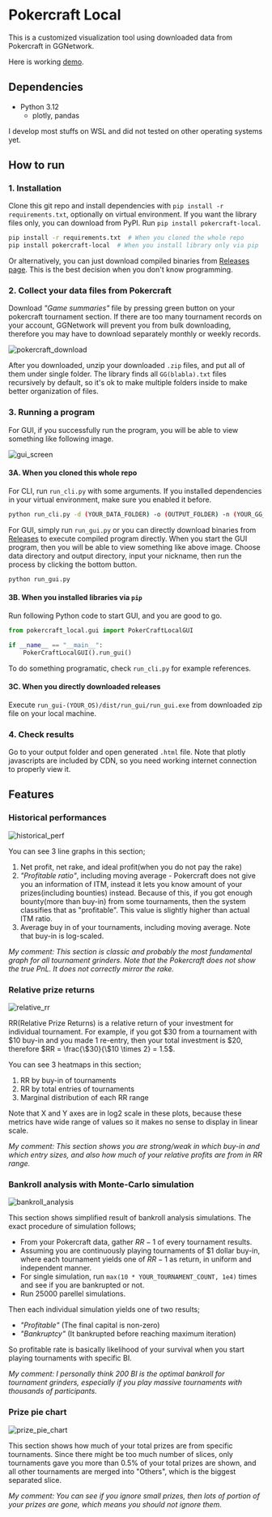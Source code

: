 # Pokercraft Local

This is a customized visualization tool using downloaded data from Pokercraft in GGNetwork.

Here is working [demo](https://blog.mcdic.net/assets/raw_html/damavaco_performance.html).

## Dependencies

- Python 3.12
    - plotly, pandas

I develop most stuffs on WSL and did not tested on other operating systems yet.

## How to run

### 1. Installation

Clone this git repo and install dependencies with `pip install -r requirements.txt`, optionally on virtual environment.
If you want the library files only, you can download from PyPI. Run `pip install pokercraft-local`.

```bash
pip install -r requirements.txt  # When you cloned the whole repo
pip install pokercraft-local  # When you install library only via pip
```

Or alternatively, you can just download compiled binaries from [Releases page](https://github.com/McDic/pokercraft-local/releases).
This is the best decision when you don't know programming.

### 2. Collect your data files from Pokercraft

Download *"Game summaries"* file by pressing green button on your pokercraft tournament section.
If there are too many tournament records on your account, GGNetwork will prevent you from bulk downloading,
therefore you may have to download separately monthly or weekly records.

![pokercraft_download](./images/pokercraft_download.png)

After you downloaded, unzip your downloaded `.zip` files, and put all of them under single folder.
The library finds all `GG(blabla).txt` files recursively by default, so it's ok to make multiple folders inside to make better organization of files.

### 3. Running a program

For GUI, if you successfully run the program, you will be able to view something like following image.

![gui_screen](./images/gui_screen.png)

#### 3A. When you cloned this whole repo

For CLI, run `run_cli.py` with some arguments.
If you installed dependencies in your virtual environment, make sure you enabled it before.

```bash
python run_cli.py -d (YOUR_DATA_FOLDER) -o (OUTPUT_FOLDER) -n (YOUR_GG_NICKNAME)
```

For GUI, simply run `run_gui.py` or you can directly download binaries from [Releases](https://github.com/McDic/pokercraft-local/releases) to execute compiled program directly.
When you start the GUI program, then you will be able to view something like above image.
Choose data directory and output directory, input your nickname, then run the process by clicking the bottom button.

```bash
python run_gui.py
```

#### 3B. When you installed libraries via `pip`

Run following Python code to start GUI, and you are good to go.

```python
from pokercraft_local.gui import PokerCraftLocalGUI

if __name__ == "__main__":
    PokerCraftLocalGUI().run_gui()
```

To do something programatic, check `run_cli.py` for example references.

#### 3C. When you directly downloaded releases

Execute `run_gui-(YOUR_OS)/dist/run_gui/run_gui.exe` from downloaded zip file on your local machine.

### 4. Check results

Go to your output folder and open generated `.html` file.
Note that plotly javascripts are included by CDN, so you need working internet connection to properly view it.

## Features

### Historical performances

![historical_perf](./images/features/historical_performance.png)

You can see 3 line graphs in this section;

1. Net profit, net rake, and ideal profit(when you do not pay the rake)
2. *"Profitable ratio"*, including moving average -
   Pokercraft does not give you an information of ITM,
   instead it lets you know amount of your prizes(including bounties) instead.
   Because of this, if you got enough bounty(more than buy-in) from some tournaments,
   then the system classifies that as "profitable".
   This value is slightly higher than actual ITM ratio.
3. Average buy in of your tournaments, including moving average.
   Note that buy-in is log-scaled.

*My comment:
This section is classic and probably the most fundamental graph for all tournament grinders.
Note that the Pokercraft does not show the true PnL. It does not correctly mirror the rake.*

### Relative prize returns

![relative_rr](./images/features/relative_prize_returns.png)

RR(Relative Prize Returns) is a relative return of your investment for individual tournament.
For example, if you got $30 from a tournament with $10 buy-in and you made 1 re-entry, then your total investment is $20, therefore $RR = \frac{\$30}{\$10 \times 2} = 1.5$.

You can see 3 heatmaps in this section;

1. RR by buy-in of tournaments
2. RR by total entries of tournaments
3. Marginal distribution of each RR range

Note that X and Y axes are in log2 scale in these plots,
because these metrics have wide range of values
so it makes no sense to display in linear scale.

*My comment:
This section shows you are strong/weak in which buy-in and which entry sizes,
and also how much of your relative profits are from in RR range.*

### Bankroll analysis with Monte-Carlo simulation

![bankroll_analysis](./images/features/bankroll_analysis.png)

This section shows simplified result of bankroll analysis simulations.
The exact procedure of simulation follows;

- From your Pokercraft data, gather $RR-1$ of every tournament results.
- Assuming you are continuously playing tournaments of $1 dollar buy-in, where each tournament yields one of $RR-1$ as return, in uniform and independent manner.
- For single simulation, run `max(10 * YOUR_TOURNAMENT_COUNT, 1e4)` times and see if you are bankrupted or not.
- Run 25000 parellel simulations.

Then each individual simulation yields one of two results;

- *"Profitable"* (The final capital is non-zero)
- *"Bankruptcy"* (It bankrupted before reaching maximum iteration)

So profitable rate is basically likelihood of your survival when you start playing tournaments with specific BI.

*My comment:
I personally think 200 BI is the optimal bankroll for tournament grinders,
especially if you play massive tournaments with thousands of participants.*

### Prize pie chart

![prize_pie_chart](./images/features/your_prizes.png)

This section shows how much of your total prizes are from specific tournaments.
Since there might be too much number of slices,
only tournaments gave you more than 0.5% of your total prizes are shown,
and all other tournaments are merged into "Others",
which is the biggest separated slice.

*My comment:
You can see if you ignore small prizes, then lots of portion of your prizes are gone,
which means you should not ignore them.*
